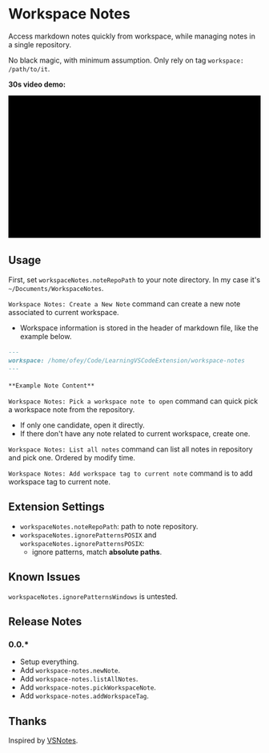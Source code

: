 # Workspace Notes

Access markdown notes quickly from workspace, while managing notes in a single repository.

No black magic, with minimum assumption. Only rely on tag `workspace: /path/to/it`.

**30s video demo:**

![demo](https://raw.githubusercontent.com/ofey404/workspace-notes/master/images/demo.gif)

## Usage

First, set `workspaceNotes.noteRepoPath` to your note directory. In my case it's `~/Documents/WorkspaceNotes`.

`Workspace Notes: Create a New Note` command can create a new note associated to current workspace.

- Workspace information is stored in the header of markdown file, like the example below.

```markdown
---
workspace: /home/ofey/Code/LearningVSCodeExtension/workspace-notes
---

**Example Note Content**
```

`Workspace Notes: Pick a workspace note to open` command can quick pick a workspace note from the repository.

- If only one candidate, open it directly.
- If there don't have any note related to current workspace, create one.

`Workspace Notes: List all notes` command can list all notes in repository and pick one. Ordered by modify time.

`Workspace Notes: Add workspace tag to current note` command is to add workspace tag to current note.

## Extension Settings

* `workspaceNotes.noteRepoPath`: path to note repository.
* `workspaceNotes.ignorePatternsPOSIX` and `workspaceNotes.ignorePatternsPOSIX`:
  * ignore patterns, match **absolute paths**.


## Known Issues

`workspaceNotes.ignorePatternsWindows` is untested.

## Release Notes

### 0.0.*

- Setup everything.
- Add `workspace-notes.newNote`.
- Add `workspace-notes.listAllNotes`.
- Add `workspace-notes.pickWorkspaceNote`.
- Add `workspace-notes.addWorkspaceTag`.

## Thanks

Inspired by [VSNotes](https://github.com/patleeman/VSNotes).